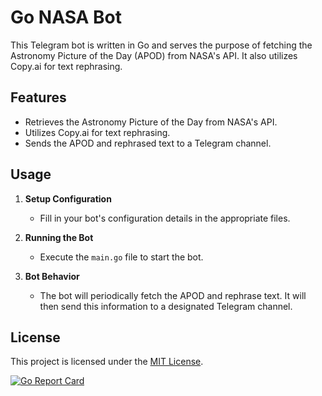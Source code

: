 # Go NASA Bot

This Telegram bot is written in Go and serves the purpose of fetching the Astronomy Picture of the Day (APOD) from NASA's API. It also utilizes Copy.ai for text rephrasing.

## Features

- Retrieves the Astronomy Picture of the Day from NASA's API.
- Utilizes Copy.ai for text rephrasing.
- Sends the APOD and rephrased text to a Telegram channel.

## Usage

1. **Setup Configuration**
    - Fill in your bot's configuration details in the appropriate files.

2. **Running the Bot**
    - Execute the `main.go` file to start the bot.

3. **Bot Behavior**
    - The bot will periodically fetch the APOD and rephrase text. It will then send this information to a designated Telegram channel.


## License

This project is licensed under the [MIT License](LICENSE).

[![Go Report Card](https://goreportcard.com/badge/github.com/Li-Khan/go-nasa-bot)](https://goreportcard.com/report/github.com/Li-Khan/go-nasa-bot)